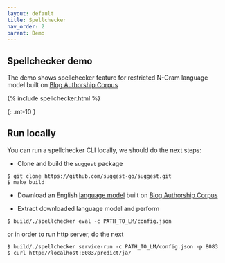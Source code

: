 ```yaml
---
layout: default
title: Spellchecker
nav_order: 2
parent: Demo
---
```


## Spellchecker demo

The demo shows spellchecker feature for restricted N-Gram language model built on
[Blog Authorship Corpus](http://u.cs.biu.ac.il/~koppel/BlogCorpus.htm)


{% include spellchecker.html %}

{: .mt-10 }
## Run locally

You can run a spellchecker CLI locally, we should do the next steps:

* Clone and build the `suggest` package
```
$ git clone https://github.com/suggest-go/suggest.git
$ make build
```

* Download an English [language model](https://app.box.com/s/elogon8jdimqjdvfncr06b0qjngasljc) built on [Blog Authorship Corpus](http://u.cs.biu.ac.il/~koppel/BlogCorpus.htm)

* Extract downloaded language model and perform
```
$ build/./spellchecker eval -c PATH_TO_LM/config.json
```

or in order to run http server, do the next
```
$ build/./spellchecker service-run -c PATH_TO_LM/config.json -p 8083
$ curl http://localhost:8083/predict/ja/
```
